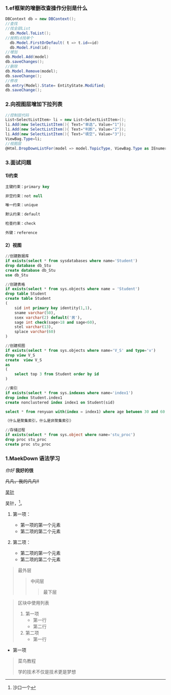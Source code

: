 ### 1.ef框架的增删改查操作分别是什么

```c#
DBContext db = new DBContext();
//查找
//找全部List
  db.Model.ToList();
//按照id找单个 
  db.Model.FirstOrDefault( t => t.id==id) 
  db.Model.Find(id);	
//增加
db.Model.Add(model)
db.saveChanges();
//删除
db.Model.Remove(model);
db.saveChange();
//修改
db.entry(Model).State= EntityState.Modified;
db.saveChange();    

```

### 2.向视图层增加下拉列表

```c#
//控制层代码
List<SelectListItem> li = new List<SelectListItem>();
li.Add(new SelectListItem(){ Text="单选"，Value="1"});
li.Add(new SelectListItem(){ Text="判断"，Value="2"});
li.Add(new SelectListItem(){ Text="填空"，Value="3"});
ViewBag.Type=li;
//视图层
@Html.DropDownListFor(model => model.TopicType, ViewBag.Type as IEnumerable<SelectListItem>, htmlAttributes: new { @class = "form-control", @onchange = "Hide()" })
```

### 3.面试问题

#### 1)约束

```sql
主键约束：primary key

非空约束：not null

唯一约束：unique

默认约束：default

检查约束：check

外键：reference
```



#### 2）视图

```sql
//创建数据库
if exists(select * from sysdatabases where name='Student')
drop database db_Stu
create database db_Stu
use db_Stu

//创建表格
if exists(select * from sys.objects where name = 'Student')
drop table Student
create table Student
(
	sid int primary key identity(1,1),
	sname varchar(50),
	ssex varchar(2) default('男'),
	sage int check(sage>18 and sage<60),
	stel varchar(13),
	splace varchar(60)
)

//创建视图
if exists(select * from sys.objects where name='V_S' and type='v')
drop view V_S
create	view V_S
as
(
	select top 3 from Student order by id
)

//索引
if exists(select * from sys.indexes where name='index1')
drop index Student.index1
create nonclustered index index1 on Student(sid)

select * from renyuan with(index = index1) where age between 30 and 60 //使用索引

（什么是聚集索引，什么是非聚集索引）

//存储过程
if exists(select * from sys.object where name='stu_proc')
drop proc stu_proc
create proc stu_proc
```

### 1.MaekDown 语法学习

*你好* **我好的很**

~~凡凡，我的凡凡!!~~

<u>吴针</u>

吴针，[^吴针]。

[^吴针]: 沙口一个

1. 第一项：
   - 第一项的第一个元素
   - 第二项的第二个元素

2. 第二项：
   - 第二项的第一个元素
   - 第二项的第二个元素

> 最外层
>
> > 中间层
> >
> > > 最下层

> 区块中使用列表
>
> 1. 第一项
>    - 第一行
>    - 第二行
> 2. 第二项
>    + 第一行



* 第一项

> 菜鸟教程
>
> 学的技术不仅是技术更是梦想





